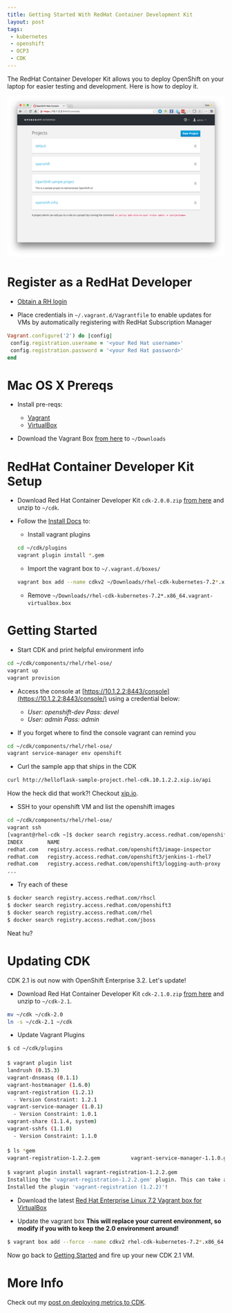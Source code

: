 ```yaml
---
title: Getting Started With RedHat Container Development Kit
layout: post
tags:
 - kubernetes
 - openshift
 - OCP3
 - CDK
---
```


The RedHat Container Developer Kit allows you to deploy OpenShift on your laptop for easier testing and development. Here is how to deploy it.

[![OpenShift CDK](/images/thumb/openshift-cdk-2.1.png)](/images/openshift-cdk-2.1.png)

# Register as a RedHat Developer #

- [Obtain a RH login](http://developers.redhat.com/)

- Place credentials in `~/.vagrant.d/Vagrantfile` to enable updates for VMs by automatically registering with RedHat Subscription Manager

```ruby
Vagrant.configure('2') do |config|
 config.registration.username = '<your Red Hat username>'
 config.registration.password = '<your Red Hat password>'
end
```

# Mac OS X Prereqs #

- Install pre-reqs:
    - [Vagrant](https://www.vagrantup.com/)
    - [VirtualBox](https://www.virtualbox.org/wiki/Downloads)

- Download the Vagrant Box [from here](http://developers.redhat.com/products/cdk/get-started/) to `~/Downloads`

# RedHat Container Developer Kit Setup #

- Download Red Hat Container Developer Kit `cdk-2.0.0.zip` [from here](http://developers.redhat.com/downloads/) and unzip to `~/cdk`.

- Follow the [Install Docs](https://access.redhat.com/documentation/en/red-hat-enterprise-linux-atomic-host/version-7/container-development-kit-installation-guide/) to:

    - Install vagrant plugins

    ```bash
    cd ~/cdk/plugins
    vagrant plugin install *.gem
    ```

    - Import the vagrant box to `~/.vagrant.d/boxes/`

    ```bash
    vagrant box add --name cdkv2 ~/Downloads/rhel-cdk-kubernetes-7.2*.x86_64.vagrant-virtualbox.box
    ```

    - Remove `~/Downloads/rhel-cdk-kubernetes-7.2*.x86_64.vagrant-virtualbox.box`

# Getting Started #

- Start CDK and print helpful environment info

```bash
cd ~/cdk/components/rhel/rhel-ose/
vagrant up
vagrant provision
```

- Access the console at [https://10.1.2.2:8443/console](https://10.1.2.2:8443/console/) using a credential below:
  - *User:* _openshift-dev_ *Pass:* _devel_
  - *User:* _admin_ *Pass:* _admin_

- If you forget where to find the console vagrant can remind you

```bash
cd ~/cdk/components/rhel/rhel-ose/
vagrant service-manager env openshift
```

- Curl the sample app that ships in the CDK

```bash
curl http://helloflask-sample-project.rhel-cdk.10.1.2.2.xip.io/api
```

How the heck did that work?! Checkout [xip.io](http://xip.io).

- SSH to your openshift VM and list the openshift images

```bash
cd ~/cdk/components/rhel/rhel-ose/
vagrant ssh
[vagrant@rhel-cdk ~]$ docker search registry.access.redhat.com/openshift3
INDEX        NAME                                                              DESCRIPTION                                     STARS     OFFICIAL   AUTOMATED
redhat.com   registry.access.redhat.com/openshift3/image-inspector             Image Inspector can extract the RPM compos...   0
redhat.com   registry.access.redhat.com/openshift3/jenkins-1-rhel7             Jenkins image which can be used to set up ...   0
redhat.com   registry.access.redhat.com/openshift3/logging-auth-proxy          Container used to enable authorization and...   0
...
```

- Try each of these

```bash
$ docker search registry.access.redhat.com/rhscl
$ docker search registry.access.redhat.com/openshift3
$ docker search registry.access.redhat.com/rhel
$ docker search registry.access.redhat.com/jboss
```

Neat hu?

# Updating CDK #

CDK 2.1 is out now with OpenShift Enterprise 3.2. Let's update!


- Download Red Hat Container Developer Kit `cdk-2.1.0.zip` [from here](http://developers.redhat.com/downloads/) and unzip to `~/cdk-2.1`.

```bash
mv ~/cdk ~/cdk-2.0
ln -s ~/cdk-2.1 ~/cdk
```

- Update Vagrant Plugins

```bash
$ cd ~/cdk/plugins

$ vagrant plugin list
landrush (0.15.3)
vagrant-dnsmasq (0.1.1)
vagrant-hostmanager (1.6.0)
vagrant-registration (1.2.1)
  - Version Constraint: 1.2.1
vagrant-service-manager (1.0.1)
  - Version Constraint: 1.0.1
vagrant-share (1.1.4, system)
vagrant-sshfs (1.1.0)
  - Version Constraint: 1.1.0

$ ls *gem
vagrant-registration-1.2.2.gem          vagrant-service-manager-1.1.0.gem       vagrant-sshfs-1.1.0.gem

$ vagrant plugin install vagrant-registration-1.2.2.gem
Installing the 'vagrant-registration-1.2.2.gem' plugin. This can take a few minutes...
Installed the plugin 'vagrant-registration (1.2.2)'!
```

- Download the latest [Red Hat Enterprise Linux 7.2 Vagrant box for VirtualBox](http://developers.redhat.com/products/cdk/get-started/)

- Update the vagrant box **This will replace your current environment, so modify if you with to keep the 2.0 environment around!**

```bash
$ vagrant box add --force --name cdkv2 rhel-cdk-kubernetes-7.2*.x86_64.vagrant-virtualbox.box
```

Now go back to [Getting Started](#getting-started) and fire up your new CDK 2.1 VM.

# More Info #

Check out my [post on deploying metrics to CDK](http://guifreelife.com/blog/2016/06/16/Deploy-Hawkular-Metrics-in-CDK-2.0-OpenShift-3.1).
